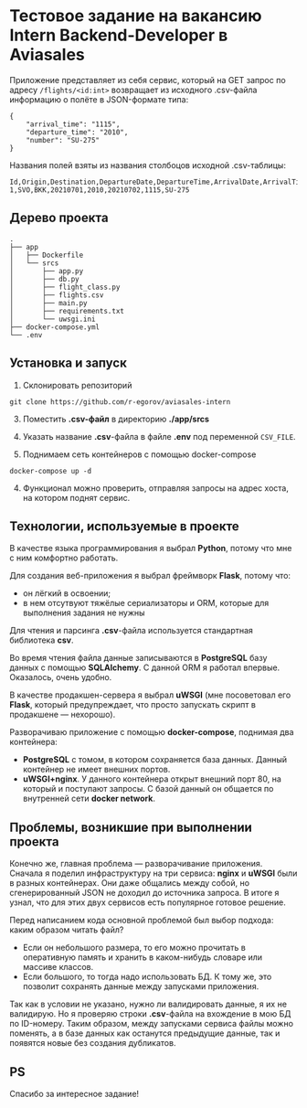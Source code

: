 # Тестовое задание на вакансию Intern Backend-Developer в Aviasales

Приложение представляет из себя сервис, который на GET запрос по адресу `/flights/<id:int>` возвращает из исходного .csv-файла информацию о полёте в JSON-формате типа:
```
{
    "arrival_time": "1115",
    "departure_time": "2010",
    "number": "SU-275"
}
```
Названия полей взяты из названия столбоцов исходной .csv-таблицы:
```
Id,Origin,Destination,DepartureDate,DepartureTime,ArrivalDate,ArrivalTime,Number
1,SVO,BKK,20210701,2010,20210702,1115,SU-275
```

## Дерево проекта
```
.
├── app
│   ├── Dockerfile
│   └── srcs
│       ├── app.py
│       ├── db.py
│       ├── flight_class.py
│       ├── flights.csv
│       ├── main.py
│       ├── requirements.txt
│       └── uwsgi.ini
├── docker-compose.yml
└── .env
```

## Установка и запуск

1. Склонировать репозиторий
```
git clone https://github.com/r-egorov/aviasales-intern
```

3. Поместить **.csv-файл** в директорию **./app/srcs**

2. Указать название **.csv**-файла в файле **.env** под переменной `CSV_FILE`.

3. Поднимаем сеть контейнеров с помощью docker-compose
```
docker-compose up -d
```
4. Функционал можно проверить, отправляя запросы на адрес хоста, на котором поднят сервис.

## Технологии, используемые в проекте
В качестве языка программирования я выбрал **Python**, потому что мне с ним комфортно работать.

Для создания веб-приложения я выбрал фреймворк **Flask**, потому что:
- он лёгкий в освоении;
- в нем отсутвуют тяжёлые сериализаторы и ORM, которые для выполнения задания не нужны

Для чтения и парсинга **.csv**-файла используется стандартная библиотека **csv**.

Во время чтения файла данные записываются в **PostgreSQL** базу данных с помощью **SQLAlchemy**. С данной ORM я работал впервые. Оказалось, очень удобно.

В качестве продакшен-сервера я выбрал **uWSGI** (мне посоветовал его **Flask**, который предупреждает, что просто запускать скрипт в продакшене — нехорошо).

Разворачиваю приложение с помощью **docker-compose**, поднимая два контейнера:
- **PostgreSQL** с томом, в котором сохраняется база данных. Данный контейнер не имеет внешних портов.
- **uWSGI+nginx**. У данного контейнера открыт внешний порт 80, на который и поступают запросы. С базой данный он общается по внутренней сети **docker network**.

## Проблемы, возникшие при выполнении проекта
Конечно же, главная проблема — разворачивание приложения. Сначала я поделил инфраструктуру на три сервиса: **nginx** и **uWSGI** были в разных контейнерах. Они даже общались между собой, но сгенерированный JSON не доходил до источника запроса. В итоге я узнал, что для этих двух сервисов есть популярное готовое решение.

Перед написанием кода основной проблемой был выбор подхода: каким образом читать файл?
- Если он небольшого размера, то его можно прочитать в оперативную память и хранить в каком-нибудь словаре или массиве классов.
- Если большого, то тогда надо использовать БД. К тому же, это позволит сохранять данные между запусками приложения.

Так как в условии не указано, нужно ли валидировать данные, я их не валидирую. Но я проверяю строки **.csv**-файла на вхождение в мою БД по ID-номеру. Таким образом, между запусками сервиса файлы можно поменять, а в базе данных как останутся предыдущие данные, так и появятся новые без создания дубликатов.

## PS
Спасибо за интересное задание!
